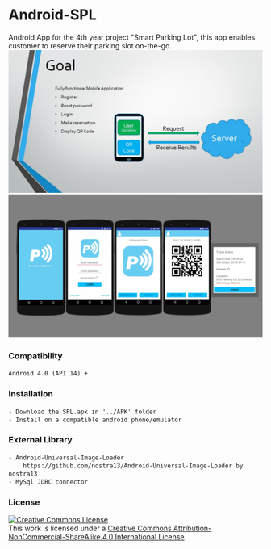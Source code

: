 # Android-SPL
Android App for the 4th year project "Smart Parking Lot", this app enables customer to reserve their parking slot on-the-go. 
![Goal](https://github.com/CCinCapital/Android-SPL/blob/master/img/Goal.jpg)
![Result](https://github.com/CCinCapital/Android-SPL/blob/master/img/Result.jpg)

### Compatibility
    Android 4.0 (API 14) +
### Installation
    - Download the SPL.apk in '../APK' folder
    - Install on a compatible android phone/emulator
### External Library
    - Android-Universal-Image-Loader
        https://github.com/nostra13/Android-Universal-Image-Loader by nostra13
    - MySql JDBC connector
### License 
<a rel="license" href="http://creativecommons.org/licenses/by-nc-sa/4.0/"><img alt="Creative Commons License" style="border-width:0" src="https://i.creativecommons.org/l/by-nc-sa/4.0/88x31.png" /></a><br />This work is licensed under a <a rel="license" href="http://creativecommons.org/licenses/by-nc-sa/4.0/">Creative Commons Attribution-NonCommercial-ShareAlike 4.0 International License</a>.

